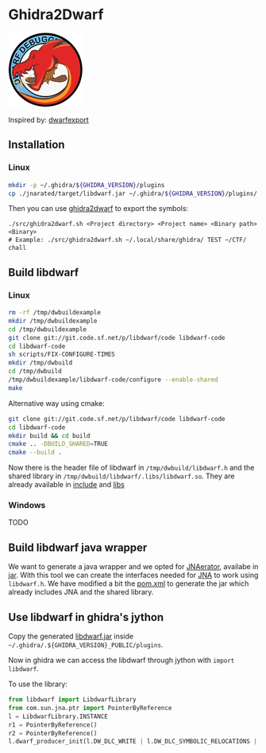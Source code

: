 # Ghidra2Dwarf

![](./ghidra2dwarf.png)

Inspired by: [dwarfexport](https://github.com/ALSchwalm/dwarfexport)

## Installation

### Linux

```sh
mkdir -p ~/.ghidra/${GHIDRA_VERSION}/plugins
cp ./jnarated/target/libdwarf.jar ~/.ghidra/${GHIDRA_VERSION}/plugins/
```

Then you can use [ghidra2dwarf](./src/ghidra2dwarf.sh) to export the symbols:

```
./src/ghidra2dwarf.sh <Project directory> <Project name> <Binary path> <Binary>
# Example: ./src/ghidra2dwarf.sh ~/.local/share/ghidra/ TEST ~/CTF/ chall
```

## Build libdwarf

### Linux

```sh
rm -rf /tmp/dwbuildexample
mkdir /tmp/dwbuildexample
cd /tmp/dwbuildexample
git clone git://git.code.sf.net/p/libdwarf/code libdwarf-code
cd libdwarf-code
sh scripts/FIX-CONFIGURE-TIMES
mkdir /tmp/dwbuild
cd /tmp/dwbuild
/tmp/dwbuildexample/libdwarf-code/configure --enable-shared
make
```

Alternative way using cmake:

```sh
git clone git://git.code.sf.net/p/libdwarf/code libdwarf-code
cd libdwarf-code
mkdir build && cd build
cmake .. -DBUILD_SHARED=TRUE
cmake --build .
```

Now there is the header file of libdwarf in `/tmp/dwbuild/libdwarf.h` and the
shared library in `/tmp/dwbuild/libdwarf/.libs/libdwarf.so`. They are already
available in [include](./include) and [libs](./lib)

### Windows

TODO

## Build libdwarf java wrapper

We want to generate a java wrapper and we opted for [JNAerator](https://github.com/nativelibs4java/JNAerator),
availabe in [jar](./jar/jnaerator-0.12.jar). With this tool we can create the
interfaces needed for [JNA](https://github.com/java-native-access/jna) to work 
using `libdwarf.h`. We have modified a bit the [pom.xml](./jnarated/pom.xml) to 
generate the jar which already includes JNA and the shared library.

## Use libdwarf in ghidra's jython

Copy the generated [libdwarf.jar](./jar/jnarated/target/libdwarf.jar) inside `~/.ghidra/.${GHIDRA_VERSION}_PUBLIC/plugins`.

Now in ghidra we can access the libdwarf through jython with `import libdwarf`.

To use the library:

```py
from libdwarf import LibdwarfLibrary
from com.sun.jna.ptr import PointerByReference
l = LibdwarfLibrary.INSTANCE
r1 = PointerByReference()
r2 = PointerByReference()
l.dwarf_producer_init(l.DW_DLC_WRITE | l.DW_DLC_SYMBOLIC_RELOCATIONS | l.DW_DLC_POINTER64 | l.DW_DLC_OFFSET32 |  l.DW_DLC_TARGET_LITTLEENDIAN, lambda x: 0, None, None, None, 'x86_64', 'V2', '', r1, r2)
```
